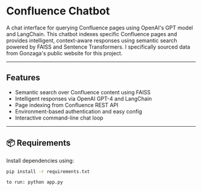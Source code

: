 # Confluence Chatbot

A chat interface for querying Confluence pages using OpenAI's GPT model and LangChain. This chatbot indexes specific Confluence pages and provides intelligent, context-aware responses using semantic search powered by FAISS and Sentence Transformers. I specifically sourced data from Gonzaga's public website for this project.

---

## Features

- Semantic search over Confluence content using FAISS
- Intelligent responses via OpenAI GPT-4 and LangChain
- Page indexing from Confluence REST API
- Environment-based authentication and easy config
- Interactive command-line chat loop

---

## 📦 Requirements

Install dependencies using:

```bash
pip install -r requirements.txt

to run: python app.py

